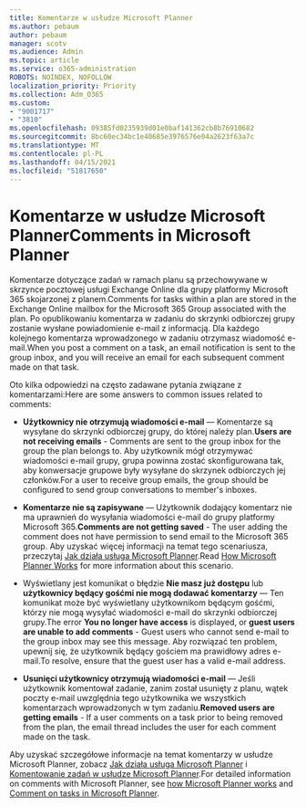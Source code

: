 ```yaml
---
title: Komentarze w usłudze Microsoft Planner
ms.author: pebaum
author: pebaum
manager: scotv
ms.audience: Admin
ms.topic: article
ms.service: o365-administration
ROBOTS: NOINDEX, NOFOLLOW
localization_priority: Priority
ms.collection: Adm_O365
ms.custom:
- "9001717"
- "3810"
ms.openlocfilehash: 09385fd0235939d01e0baf141362cb8b76910682
ms.sourcegitcommit: 8bc60ec34bc1e40685e3976576e04a2623f63a7c
ms.translationtype: MT
ms.contentlocale: pl-PL
ms.lasthandoff: 04/15/2021
ms.locfileid: "51817650"
---
```

# <a name="comments-in-microsoft-planner"></a><span data-ttu-id="e2f07-102">Komentarze w usłudze Microsoft Planner</span><span class="sxs-lookup"><span data-stu-id="e2f07-102">Comments in Microsoft Planner</span></span>

<span data-ttu-id="e2f07-103">Komentarze dotyczące zadań w ramach planu są przechowywane w skrzynce pocztowej usługi Exchange Online dla grupy platformy Microsoft 365 skojarzonej z planem.</span><span class="sxs-lookup"><span data-stu-id="e2f07-103">Comments for tasks within a plan are stored in the Exchange Online mailbox for the Microsoft 365 Group associated with the plan.</span></span>  <span data-ttu-id="e2f07-104">Po opublikowaniu komentarza w zadaniu do skrzynki odbiorczej grupy zostanie wysłane powiadomienie e-mail z informacją. Dla każdego kolejnego komentarza wprowadzonego w zadaniu otrzymasz wiadomość e-mail.</span><span class="sxs-lookup"><span data-stu-id="e2f07-104">When you post a comment on a task, an email notification is sent to the group inbox, and you will receive an email for each subsequent comment made on that task.</span></span>

<span data-ttu-id="e2f07-105">Oto kilka odpowiedzi na często zadawane pytania związane z komentarzami:</span><span class="sxs-lookup"><span data-stu-id="e2f07-105">Here are some answers to common issues related to comments:</span></span>

- <span data-ttu-id="e2f07-106">**Użytkownicy nie otrzymują wiadomości e-mail** — Komentarze są wysyłane do skrzynki odbiorczej grupy, do której należy plan.</span><span class="sxs-lookup"><span data-stu-id="e2f07-106">**Users are not receiving emails** - Comments are sent to the group inbox for the group the plan belongs to.</span></span> <span data-ttu-id="e2f07-107">Aby użytkownik mógł otrzymywać wiadomości e-mail grupy, grupa powinna zostać skonfigurowana tak, aby konwersacje grupowe były wysyłane do skrzynek odbiorczych jej członków.</span><span class="sxs-lookup"><span data-stu-id="e2f07-107">For a user to receive group emails, the group should be configured to send group conversations to member's inboxes.</span></span>

- <span data-ttu-id="e2f07-108">**Komentarze nie są zapisywane** — Użytkownik dodający komentarz nie ma uprawnień do wysyłania wiadomości e-mail do grupy platformy Microsoft 365.</span><span class="sxs-lookup"><span data-stu-id="e2f07-108">**Comments are not getting saved** -  The user adding the comment does not have permission to send email to the Microsoft 365 group.</span></span> <span data-ttu-id="e2f07-109">Aby uzyskać więcej informacji na temat tego scenariusza, przeczytaj [Jak działa usługa Microsoft Planner](https://techcommunity.microsoft.com/t5/planner-blog/how-microsoft-planner-works/ba-p/1214736).</span><span class="sxs-lookup"><span data-stu-id="e2f07-109">Read [How Microsoft Planner Works](https://techcommunity.microsoft.com/t5/planner-blog/how-microsoft-planner-works/ba-p/1214736) for more information about this scenario.</span></span>

- <span data-ttu-id="e2f07-110">Wyświetlany jest komunikat o błędzie **Nie masz już dostępu** lub **użytkownicy będący gośćmi nie mogą dodawać komentarzy** — Ten komunikat może być wyświetlany użytkownikom będącym gośćmi, którzy nie mogą wysyłać wiadomości e-mail do skrzynki odbiorczej grupy.</span><span class="sxs-lookup"><span data-stu-id="e2f07-110">The error **You no longer have access** is displayed, or **guest users are unable to add comments** - Guest users who cannot send e-mail to the group inbox may see this message.</span></span> <span data-ttu-id="e2f07-111">Aby rozwiązać ten problem, upewnij się, że użytkownik będący gościem ma prawidłowy adres e-mail.</span><span class="sxs-lookup"><span data-stu-id="e2f07-111">To resolve, ensure that the guest user has a valid e-mail address.</span></span>

- <span data-ttu-id="e2f07-112">**Usunięci użytkownicy otrzymują wiadomości e-mail** — Jeśli użytkownik komentował zadanie, zanim został usunięty z planu, wątek poczty e-mail uwzględnia tego użytkownika we wszystkich komentarzach wprowadzonych w tym zadaniu.</span><span class="sxs-lookup"><span data-stu-id="e2f07-112">**Removed users are getting emails** -  If a user comments on a task prior to being removed from the plan, the email thread includes the user for each comment made on the task.</span></span>

<span data-ttu-id="e2f07-113">Aby uzyskać szczegółowe informacje na temat komentarzy w usłudze Microsoft Planner, zobacz [Jak działa usługa Microsoft Planner](https://techcommunity.microsoft.com/t5/planner-blog/how-microsoft-planner-works/ba-p/1214736) i [Komentowanie zadań w usłudze Microsoft Planner](https://support.microsoft.com/office/fd4aedde-7785-4cd0-96ee-122fbc9140e1).</span><span class="sxs-lookup"><span data-stu-id="e2f07-113">For detailed information on comments with Microsoft Planner, see [how Microsoft Planner works](https://techcommunity.microsoft.com/t5/planner-blog/how-microsoft-planner-works/ba-p/1214736) and [Comment on tasks in Microsoft Planner](https://support.microsoft.com/office/fd4aedde-7785-4cd0-96ee-122fbc9140e1).</span></span>
